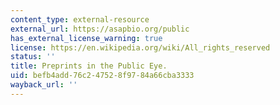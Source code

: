 ```yaml
---
content_type: external-resource
external_url: https://asapbio.org/public
has_external_license_warning: true
license: https://en.wikipedia.org/wiki/All_rights_reserved
status: ''
title: Preprints in the Public Eye.
uid: befb4add-76c2-4752-8f97-84a66cba3333
wayback_url: ''
---
```

